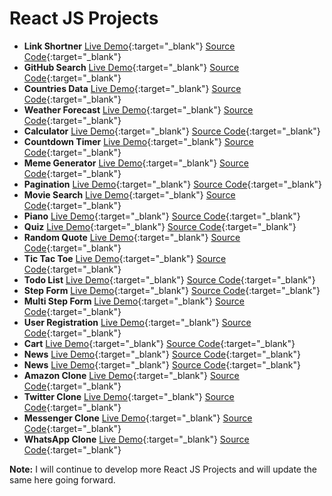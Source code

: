 # React JS Projects






- **Link Shortner** [Live Demo](https://praveenorugantitech.github.io/praveenorugantitech-reactjs/0_Projects/praveenorugantitech-link-shortner/){:target="_blank"} [Source Code](https://github.com/praveenorugantitech/praveenorugantitech-reactjs/tree/master/0_Projects/praveenorugantitech-link-shortner){:target="_blank"}
- **GitHub Search** [Live Demo](https://praveenorugantitech.github.io/praveenorugantitech-reactjs/0_Projects/praveenorugantitech-github-search/){:target="_blank"} [Source Code](https://github.com/praveenorugantitech/praveenorugantitech-reactjs/tree/master/0_Projects/praveenorugantitech-github-search){:target="_blank"}
- **Countries Data** [Live Demo](https://praveenorugantitech.github.io/praveenorugantitech-reactjs/0_Projects/praveenorugantitech-countries/){:target="_blank"} [Source Code](https://github.com/praveenorugantitech/praveenorugantitech-reactjs/tree/master/0_Projects/praveenorugantitech-countries){:target="_blank"}
- **Weather Forecast** [Live Demo](https://praveenorugantitech.github.io/praveenorugantitech-reactjs/0_Projects/praveenorugantitech-weather/){:target="_blank"} [Source Code](https://github.com/praveenorugantitech/praveenorugantitech-reactjs/tree/master/0_Projectspraveenorugantitech-weather){:target="_blank"}
- **Calculator** [Live Demo](https://praveenorugantitech.github.io/praveenorugantitech-reactjs/0_Projects/praveenorugantitech-calculator/){:target="_blank"} [Source Code](https://github.com/praveenorugantitech/praveenorugantitech-reactjs/tree/master/0_Projects/praveenorugantitech-calculator){:target="_blank"}
- **Countdown Timer** [Live Demo](https://praveenorugantitech.github.io/praveenorugantitech-reactjs/0_Projects/praveenorugantitech-countdown-timer/){:target="_blank"} [Source Code](https://github.com/praveenorugantitech/praveenorugantitech-reactjs/tree/master/0_Projects/praveenorugantitech-countdown-timer){:target="_blank"}
- **Meme Generator** [Live Demo](https://praveenorugantitech.github.io/praveenorugantitech-reactjs/0_Projects/praveenorugantitech-meme-generator/){:target="_blank"} [Source Code](https://github.com/praveenorugantitech/praveenorugantitech-reactjs/tree/master/0_Projects/praveenorugantitech-meme-generator){:target="_blank"}
- **Pagination** [Live Demo](https://praveenorugantitech.github.io/praveenorugantitech-reactjs/0_Projects/praveenorugantitech-pagination/){:target="_blank"} [Source Code](https://github.com/praveenorugantitech/praveenorugantitech-reactjs/tree/master/0_Projects/praveenorugantitech-pagination){:target="_blank"}
- **Movie Search** [Live Demo](https://praveenorugantitech.github.io/praveenorugantitech-reactjs/0_Projects/praveenorugantitech-movie/){:target="_blank"} [Source Code](https://github.com/praveenorugantitech/praveenorugantitech-reactjs/tree/master/0_Projects/praveenorugantitech-movie){:target="_blank"}
- **Piano** [Live Demo](https://praveenorugantitech.github.io/praveenorugantitech-reactjs/0_Projects/praveenorugantitech-piano/){:target="_blank"} [Source Code](https://github.com/praveenorugantitech/praveenorugantitech-reactjs/tree/master/0_Projects/praveenorugantitech-piano){:target="_blank"}
- **Quiz** [Live Demo](https://praveenorugantitech.github.io/praveenorugantitech-reactjs/0_Projects/praveenorugantitech-quiz/){:target="_blank"} [Source Code](https://github.com/praveenorugantitech/praveenorugantitech-reactjs/tree/master/0_Projects/praveenorugantitech-quiz){:target="_blank"}
- **Random Quote** [Live Demo](https://praveenorugantitech.github.io/praveenorugantitech-reactjs/0_Projects/praveenorugantitech-random-quote/){:target="_blank"} [Source Code](https://github.com/praveenorugantitech/praveenorugantitech-reactjs/tree/master/0_Projects/praveenorugantitech-random-quote){:target="_blank"}
- **Tic Tac Toe** [Live Demo](https://praveenorugantitech.github.io/praveenorugantitech-reactjs/0_Projects/praveenorugantitech-tic-tac-toe/){:target="_blank"} [Source Code](https://github.com/praveenorugantitech/praveenorugantitech-reactjs/tree/master/0_Projects/praveenorugantitech-tic-tac-toe){:target="_blank"}
- **Todo List** [Live Demo](https://praveenorugantitech.github.io/praveenorugantitech-reactjs/0_Projects/praveenorugantitech-todo/){:target="_blank"} [Source Code](https://github.com/praveenorugantitech/praveenorugantitech-reactjs/tree/master/0_Projects/praveenorugantitech-todo){:target="_blank"}
- **Step Form** [Live Demo](https://praveenorugantitech.github.io/praveenorugantitech-reactjs/0_Projects/praveenorugantitech-step-form/){:target="_blank"} [Source Code](https://github.com/praveenorugantitech/praveenorugantitech-reactjs/tree/master/0_Projects/praveenorugantitech-step-form){:target="_blank"}
- **Multi Step Form** [Live Demo](https://praveenorugantitech.github.io/praveenorugantitech-reactjs/0_Projects/praveenorugantitech-multi-step-form/){:target="_blank"} [Source Code](https://github.com/praveenorugantitech/praveenorugantitech-reactjs/tree/master/0_Projects/praveenorugantitech-multi-step-form/){:target="_blank"}
- **User Registration** [Live Demo](https://praveenorugantitech.github.io/praveenorugantitech-reactjs/0_Projects/praveenorugantitech-user-registration/){:target="_blank"} [Source Code](https://github.com/praveenorugantitech/praveenorugantitech-reactjs/tree/master/0_Projects/praveenorugantitech-user-registration){:target="_blank"}
- **Cart** [Live Demo](https://praveenorugantitech.github.io/praveenorugantitech-reactjs/0_Projects/praveenorugantitech-cart/){:target="_blank"} [Source Code](https://github.com/praveenorugantitech/praveenorugantitech-reactjs/tree/master/0_Projects/praveenorugantitech-cart){:target="_blank"}
- **News** [Live Demo](https://praveenorugantitech.github.io/praveenorugantitech-reactjs/0_Projects/praveenorugantitech-news/){:target="_blank"} [Source Code](https://github.com/praveenorugantitech/praveenorugantitech-reactjs/tree/master/0_Projects/praveenorugantitech-news){:target="_blank"}
- **News** [Live Demo](https://praveenorugantitech.github.io/praveenorugantitech-reactjs/0_Projects/praveenorugantitech-cocktails/){:target="_blank"} [Source Code](https://github.com/praveenorugantitech/praveenorugantitech-reactjs/tree/master/0_Projects/praveenorugantitech-cocktails){:target="_blank"}
- **Amazon Clone** [Live Demo](https://praveenorugantitech.github.io/praveenorugantitech-reactjs/0_Projects/praveenorugantitech-amazon-clone/){:target="_blank"} [Source Code](https://github.com/praveenorugantitech/praveenorugantitech-reactjs/tree/master/0_Projects/praveenorugantitech-amazon-clone){:target="_blank"}
- **Twitter Clone** [Live Demo](https://praveenorugantitech.github.io/praveenorugantitech-reactjs/0_Projects/praveenorugantitech-twitter-clone/){:target="_blank"} [Source Code](https://github.com/praveenorugantitech/praveenorugantitech-reactjs/tree/master/0_Projects/praveenorugantitech-twitter-clone){:target="_blank"}
- **Messenger Clone** [Live Demo](https://praveenorugantitech.github.io/praveenorugantitech-reactjs/0_Projects/praveenorugantitech-messenger-clone/){:target="_blank"} [Source Code](https://github.com/praveenorugantitech/praveenorugantitech-reactjs/tree/master/0_Projects/praveenorugantitech-messenger-clone){:target="_blank"}
- **WhatsApp Clone** [Live Demo](https://praveenorugantitech.github.io/praveenorugantitech-reactjs/0_Projects/praveenorugantitech-whatsapp-clone/){:target="_blank"} [Source Code](https://github.com/praveenorugantitech/praveenorugantitech-reactjs/tree/master/0_Projects/praveenorugantitech-whatsapp-clone){:target="_blank"}


**Note:** I will continue to develop more React JS Projects and will update the same here going forward.




